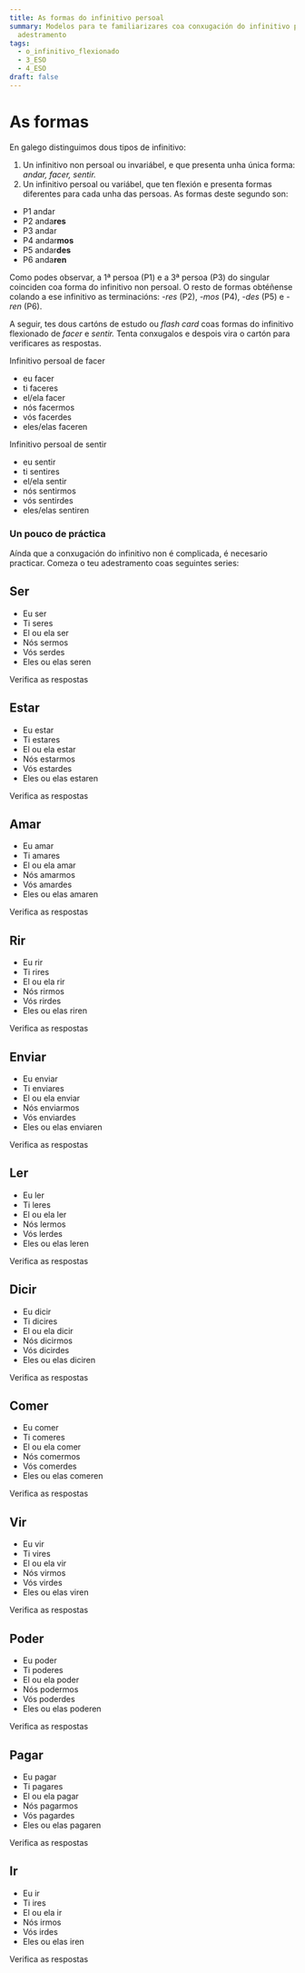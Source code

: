 ```yaml
---
title: As formas do infinitivo persoal
summary: Modelos para te familiarizares coa conxugación do infinitivo persoal +
  adestramento
tags:
  - o_infinitivo_flexionado
  - 3_ESO
  - 4_ESO
draft: false
---
```

# As formas

En galego distinguimos dous tipos de infinitivo:

1. Un infinitivo non persoal ou invariábel, e que presenta unha única forma: *andar, facer, sentir.*
2. Un infinitivo persoal ou variábel, que ten flexión e presenta formas diferentes para cada unha das persoas. As formas deste segundo son:

* P1 andar
* P2 anda**res**
* P3 andar
* P4 andar**mos**
* P5 andar**des**
* P6 anda**ren**

Como podes observar, a 1ª persoa (P1) e a 3ª persoa (P3) do singular coinciden coa forma do infinitivo non persoal. O resto de formas obtéñense colando a ese infinitivo as terminacións: *\-res* (P2), *\-mos* (P4), *\-des* (P5) e *\-ren* (P6). 

A seguir, tes dous cartóns de estudo ou *flash card* coas formas do infinitivo flexionado de *facer* e *sentir.* Tenta conxugalos e despois vira o cartón para verificares as respostas.

<e-card color="1">
  <div>Infinitivo persoal de facer</div>
  <div>
    <ul>
      <li>eu facer</li>
      <li>ti faceres</li>
      <li>el/ela facer</li>
      <li>nós facermos</li>
      <li>vós facerdes</li>
      <li>eles/elas faceren</li>
     </ul>
  </div>
</e-card>

<e-card color="2">
  <div>Infinitivo persoal de sentir</div>
  <div>
    <ul>
      <li>eu sentir</li>
      <li>ti sentires</li>
      <li>el/ela sentir</li>
      <li>nós sentirmos</li>
      <li>vós sentirdes</li>
      <li>eles/elas sentiren</li>
     </ul>
  </div>
</e-card>

### Un pouco de práctica

Aínda que a conxugación do infinitivo non é complicada, é necesario practicar. Comeza o teu adestramento coas seguintes series: 

## Ser

* Eu <e-answer>ser</e-answer>
* Ti <e-answer>seres</e-answer>
* El ou ela <e-answer>ser</e-answer>
* Nós <e-answer>sermos</e-answer>
* Vós <e-answer>serdes</e-answer>
* Eles ou elas <e-answer>seren</e-answer>

<e-validate>Verifica as respostas</e-validate>

## Estar

* Eu <e-answer>estar</e-answer>
* Ti <e-answer>estares</e-answer>
* El ou ela <e-answer>estar</e-answer>
* Nós <e-answer>estarmos</e-answer>
* Vós <e-answer>estardes</e-answer>
* Eles ou elas <e-answer>estaren</e-answer>

<e-validate>Verifica as respostas</e-validate>

## Amar

* Eu <e-answer>amar</e-answer>
* Ti <e-answer>amares</e-answer>
* El ou ela <e-answer>amar</e-answer>
* Nós <e-answer>amarmos</e-answer>
* Vós <e-answer>amardes</e-answer>
* Eles ou elas <e-answer>amaren</e-answer>

<e-validate>Verifica as respostas</e-validate>

## Rir

* Eu <e-answer>rir</e-answer>
* Ti <e-answer>rires</e-answer>
* El ou ela <e-answer>rir</e-answer>
* Nós <e-answer>rirmos</e-answer>
* Vós <e-answer>rirdes</e-answer>
* Eles ou elas <e-answer>riren</e-answer>

<e-validate>Verifica as respostas</e-validate>

## Enviar

* Eu <e-answer>enviar</e-answer>
* Ti <e-answer>enviares</e-answer>
* El ou ela <e-answer>enviar</e-answer>
* Nós <e-answer>enviarmos</e-answer>
* Vós <e-answer>enviardes</e-answer>
* Eles ou elas <e-answer>enviaren</e-answer>

<e-validate>Verifica as respostas</e-validate>

## Ler

* Eu <e-answer>ler</e-answer>
* Ti <e-answer>leres</e-answer>
* El ou ela <e-answer>ler</e-answer>
* Nós <e-answer>lermos</e-answer>
* Vós <e-answer>lerdes</e-answer>
* Eles ou elas <e-answer>leren</e-answer>

<e-validate>Verifica as respostas</e-validate>

## Dicir

* Eu <e-answer>dicir</e-answer>
* Ti <e-answer>dicires</e-answer>
* El ou ela <e-answer>dicir</e-answer>
* Nós <e-answer>dicirmos</e-answer>
* Vós <e-answer>dicirdes</e-answer>
* Eles ou elas <e-answer>diciren</e-answer>

<e-validate>Verifica as respostas</e-validate>

## Comer

* Eu <e-answer>comer</e-answer>
* Ti <e-answer>comeres</e-answer>
* El ou ela <e-answer>comer</e-answer>
* Nós <e-answer>comermos</e-answer>
* Vós <e-answer>comerdes</e-answer>
* Eles ou elas <e-answer>comeren</e-answer>

<e-validate>Verifica as respostas</e-validate>

## Vir

* Eu <e-answer>vir</e-answer>
* Ti <e-answer>vires</e-answer>
* El ou ela <e-answer>vir</e-answer>
* Nós <e-answer>virmos</e-answer>
* Vós <e-answer>virdes</e-answer>
* Eles ou elas <e-answer>viren</e-answer>

<e-validate>Verifica as respostas</e-validate>

## Poder

* Eu <e-answer>poder</e-answer>
* Ti <e-answer>poderes</e-answer>
* El ou ela <e-answer>poder</e-answer>
* Nós <e-answer>podermos</e-answer>
* Vós <e-answer>poderdes</e-answer>
* Eles ou elas <e-answer>poderen</e-answer>

<e-validate>Verifica as respostas</e-validate>

## Pagar

* Eu <e-answer>pagar</e-answer>
* Ti <e-answer>pagares</e-answer>
* El ou ela <e-answer>pagar</e-answer>
* Nós <e-answer>pagarmos</e-answer>
* Vós <e-answer>pagardes</e-answer>
* Eles ou elas <e-answer>pagaren</e-answer>

<e-validate>Verifica as respostas</e-validate>

## Ir

* Eu <e-answer>ir</e-answer>
* Ti <e-answer>ires</e-answer>
* El ou ela <e-answer>ir</e-answer>
* Nós <e-answer>irmos</e-answer>
* Vós <e-answer>irdes</e-answer>
* Eles ou elas <e-answer>iren</e-answer>

<e-validate>Verifica as respostas</e-validate>
